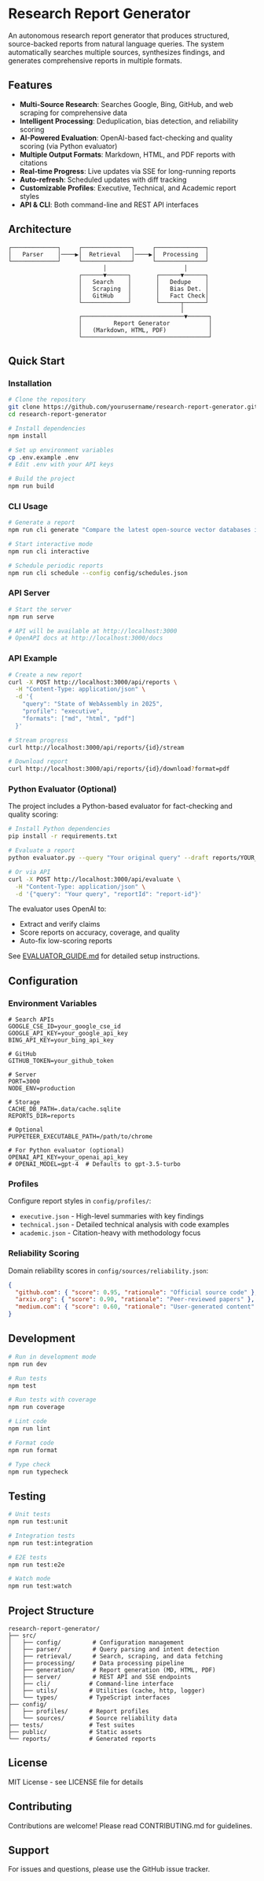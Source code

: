 # Research Report Generator

An autonomous research report generator that produces structured, source-backed reports from natural language queries. The system automatically searches multiple sources, synthesizes findings, and generates comprehensive reports in multiple formats.

## Features

- **Multi-Source Research**: Searches Google, Bing, GitHub, and web scraping for comprehensive data
- **Intelligent Processing**: Deduplication, bias detection, and reliability scoring
- **AI-Powered Evaluation**: OpenAI-based fact-checking and quality scoring (via Python evaluator)
- **Multiple Output Formats**: Markdown, HTML, and PDF reports with citations
- **Real-time Progress**: Live updates via SSE for long-running reports
- **Auto-refresh**: Scheduled updates with diff tracking
- **Customizable Profiles**: Executive, Technical, and Academic report styles
- **API & CLI**: Both command-line and REST API interfaces

## Architecture

```
┌─────────────┐     ┌──────────────┐     ┌──────────────┐
│   Parser    │────▶│  Retrieval   │────▶│  Processing  │
└─────────────┘     └──────────────┘     └──────────────┘
                           │                      │
                    ┌──────▼──────┐       ┌──────▼──────┐
                    │   Search    │       │   Dedupe    │
                    │   Scraping  │       │   Bias Det. │
                    │   GitHub    │       │   Fact Check│
                    └─────────────┘       └──────┬──────┘
                                                 │
                    ┌─────────────────────────────▼──────┐
                    │         Report Generator           │
                    │   (Markdown, HTML, PDF)            │
                    └────────────────────────────────────┘
```

## Quick Start

### Installation

```bash
# Clone the repository
git clone https://github.com/yourusername/research-report-generator.git
cd research-report-generator

# Install dependencies
npm install

# Set up environment variables
cp .env.example .env
# Edit .env with your API keys

# Build the project
npm run build
```

### CLI Usage

```bash
# Generate a report
npm run cli generate "Compare the latest open-source vector databases in 2024" --profile technical

# Start interactive mode
npm run cli interactive

# Schedule periodic reports
npm run cli schedule --config config/schedules.json
```

### API Server

```bash
# Start the server
npm run serve

# API will be available at http://localhost:3000
# OpenAPI docs at http://localhost:3000/docs
```

### API Example

```bash
# Create a new report
curl -X POST http://localhost:3000/api/reports \
  -H "Content-Type: application/json" \
  -d '{
    "query": "State of WebAssembly in 2025",
    "profile": "executive",
    "formats": ["md", "html", "pdf"]
  }'

# Stream progress
curl http://localhost:3000/api/reports/{id}/stream

# Download report
curl http://localhost:3000/api/reports/{id}/download?format=pdf
```

### Python Evaluator (Optional)

The project includes a Python-based evaluator for fact-checking and quality scoring:

```bash
# Install Python dependencies
pip install -r requirements.txt

# Evaluate a report
python evaluator.py --query "Your original query" --draft reports/YOUR_REPORT/report.md --out evaluation_results

# Or via API
curl -X POST http://localhost:3000/api/evaluate \
  -H "Content-Type: application/json" \
  -d '{"query": "Your query", "reportId": "report-id"}'
```

The evaluator uses OpenAI to:
- Extract and verify claims
- Score reports on accuracy, coverage, and quality
- Auto-fix low-scoring reports

See [EVALUATOR_GUIDE.md](EVALUATOR_GUIDE.md) for detailed setup instructions.

## Configuration

### Environment Variables

```env
# Search APIs
GOOGLE_CSE_ID=your_google_cse_id
GOOGLE_API_KEY=your_google_api_key
BING_API_KEY=your_bing_api_key

# GitHub
GITHUB_TOKEN=your_github_token

# Server
PORT=3000
NODE_ENV=production

# Storage
CACHE_DB_PATH=.data/cache.sqlite
REPORTS_DIR=reports

# Optional
PUPPETEER_EXECUTABLE_PATH=/path/to/chrome

# For Python evaluator (optional)
OPENAI_API_KEY=your_openai_api_key
# OPENAI_MODEL=gpt-4  # Defaults to gpt-3.5-turbo
```

### Profiles

Configure report styles in `config/profiles/`:
- `executive.json` - High-level summaries with key findings
- `technical.json` - Detailed technical analysis with code examples
- `academic.json` - Citation-heavy with methodology focus

### Reliability Scoring

Domain reliability scores in `config/sources/reliability.json`:
```json
{
  "github.com": { "score": 0.95, "rationale": "Official source code" },
  "arxiv.org": { "score": 0.90, "rationale": "Peer-reviewed papers" },
  "medium.com": { "score": 0.60, "rationale": "User-generated content" }
}
```

## Development

```bash
# Run in development mode
npm run dev

# Run tests
npm test

# Run tests with coverage
npm run coverage

# Lint code
npm run lint

# Format code
npm run format

# Type check
npm run typecheck
```

## Testing

```bash
# Unit tests
npm run test:unit

# Integration tests
npm run test:integration

# E2E tests
npm run test:e2e

# Watch mode
npm run test:watch
```

## Project Structure

```
research-report-generator/
├── src/
│   ├── config/         # Configuration management
│   ├── parser/         # Query parsing and intent detection
│   ├── retrieval/      # Search, scraping, and data fetching
│   ├── processing/     # Data processing pipeline
│   ├── generation/     # Report generation (MD, HTML, PDF)
│   ├── server/         # REST API and SSE endpoints
│   ├── cli/           # Command-line interface
│   ├── utils/         # Utilities (cache, http, logger)
│   └── types/         # TypeScript interfaces
├── config/
│   ├── profiles/      # Report profiles
│   └── sources/       # Source reliability data
├── tests/             # Test suites
├── public/            # Static assets
└── reports/           # Generated reports
```

## License

MIT License - see LICENSE file for details

## Contributing

Contributions are welcome! Please read CONTRIBUTING.md for guidelines.

## Support

For issues and questions, please use the GitHub issue tracker.
